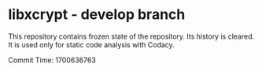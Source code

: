 # libxcrypt - develop branch

This repository contains frozen state of the repository.
Its history is cleared. It is used only for static code
analysis with Codacy.

Commit Time: 1700636763